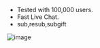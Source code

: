 - Tested with 100,000 users.
- Fast Live Chat.
- sub,resub,subgift

![image](https://github.com/user-attachments/assets/0e48cee4-bf51-4df3-ad05-953138970cfe)
